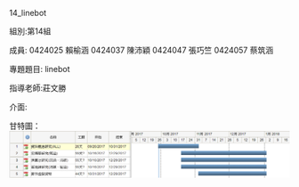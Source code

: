 14_linebot

組別:第14組

成員: 
0424025 賴榆涵
0424037 陳沛穎
0424047 張巧竺
0424057 蔡筑涵

專題題目: linebot

指導老師:莊文勝

介面:

甘特圖：
![image](https://github.com/gg49576jjop/16_virtual_money/blob/master/0.PNG)
